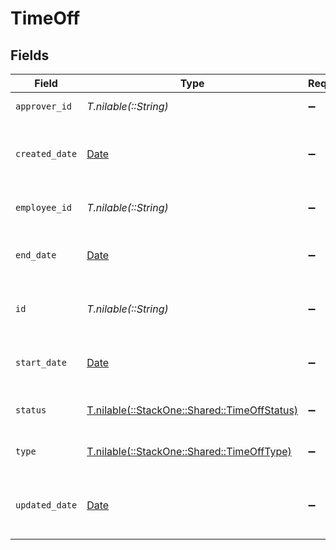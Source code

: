 # TimeOff


## Fields

| Field                                                                                | Type                                                                                 | Required                                                                             | Description                                                                          | Example                                                                              |
| ------------------------------------------------------------------------------------ | ------------------------------------------------------------------------------------ | ------------------------------------------------------------------------------------ | ------------------------------------------------------------------------------------ | ------------------------------------------------------------------------------------ |
| `approver_id`                                                                        | *T.nilable(::String)*                                                                | :heavy_minus_sign:                                                                   | The approver ID                                                                      | 1687-4                                                                               |
| `created_date`                                                                       | [Date](https://ruby-doc.org/stdlib-2.6.1/libdoc/date/rdoc/Date.html)                 | :heavy_minus_sign:                                                                   | The created date of the time off request                                             | 2021-01-01T01:01:01.000Z                                                             |
| `employee_id`                                                                        | *T.nilable(::String)*                                                                | :heavy_minus_sign:                                                                   | The employee ID                                                                      | 1687-3                                                                               |
| `end_date`                                                                           | [Date](https://ruby-doc.org/stdlib-2.6.1/libdoc/date/rdoc/Date.html)                 | :heavy_minus_sign:                                                                   | The end date of the time off request                                                 | 2021-01-01T01:01:01.000Z                                                             |
| `id`                                                                                 | *T.nilable(::String)*                                                                | :heavy_minus_sign:                                                                   | The unique ID of the time off request                                                | 123456                                                                               |
| `start_date`                                                                         | [Date](https://ruby-doc.org/stdlib-2.6.1/libdoc/date/rdoc/Date.html)                 | :heavy_minus_sign:                                                                   | The start date of the time off request                                               | 2021-01-01T01:01:01.000Z                                                             |
| `status`                                                                             | [T.nilable(::StackOne::Shared::TimeOffStatus)](../../models/shared/timeoffstatus.md) | :heavy_minus_sign:                                                                   | The status of the time off request                                                   |                                                                                      |
| `type`                                                                               | [T.nilable(::StackOne::Shared::TimeOffType)](../../models/shared/timeofftype.md)     | :heavy_minus_sign:                                                                   | The type of the time off request                                                     |                                                                                      |
| `updated_date`                                                                       | [Date](https://ruby-doc.org/stdlib-2.6.1/libdoc/date/rdoc/Date.html)                 | :heavy_minus_sign:                                                                   | The updated date of the time off request                                             | 2021-01-01T01:01:01.000Z                                                             |